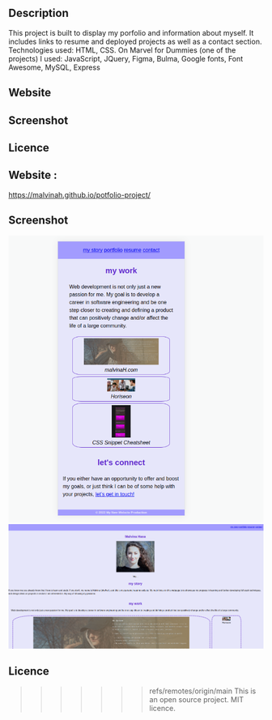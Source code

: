 ## Description

This project is built to display my porfolio and information about myself. It includes links to resume and deployed projects as well as a contact section. Technologies used: HTML, CSS. On Marvel for Dummies (one of the projects) I used: JavaScript, JQuery, Figma, Bulma, Google fonts, Font Awesome, MySQL, Express

## Website


## Screenshot

## Licence

## Website :

https://malvinah.github.io/potfolio-project/

## Screenshot

![First half of the webpage](./asset/img/portfolio-project1.png?raw=true "Malvina's webpage 1")
![Second half of the webpage](./asset/img/portfolio-project2.png?raw=true "Malvina's webpage 2")

 
## Licence

>>>>>>> refs/remotes/origin/main
This is an open source project. MIT licence.

